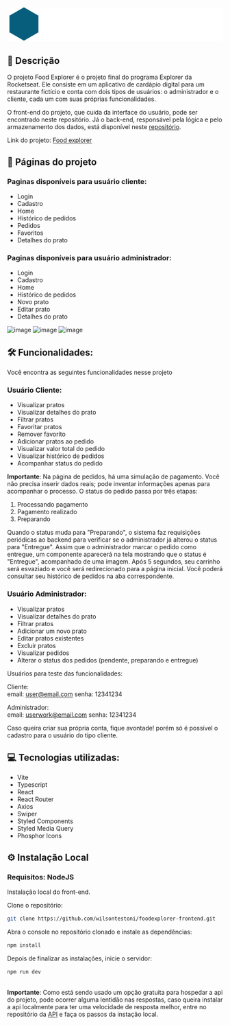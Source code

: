 <br>
<p align="center">
<a href= "https://flourishing-elf-04cbc3.netlify.app"><img src="./src/assets/logo-explorer.svg" border="0"></a>
</p>

## 📝 Descrição

O projeto Food Explorer é o projeto final do programa Explorer da Rocketseat. Ele consiste em um aplicativo de cardápio digital para um restaurante fictício e conta com dois tipos de usuários: o administrador e o cliente, cada um com suas próprias funcionalidades.

O front-end do projeto, que cuida da interface do usuário, pode ser encontrado neste repositório. Já o back-end, responsável pela lógica e pelo armazenamento dos dados, está disponível neste <a href="https://github.com/wilsontestoni/foodexplorer-api">repositório</a>.

Link do projeto: <a href= "https://flourishing-elf-04cbc3.netlify.app">Food explorer</a>

## 📃 Páginas do projeto
### Paginas disponíveis para usuário cliente:
- Login
- Cadastro
- Home
- Histórico de pedidos
- Pedidos
- Favoritos
- Detalhes do prato

### Paginas disponíveis para usuário administrador:
- Login
- Cadastro
- Home
- Histórico de pedidos
- Novo prato
- Editar prato
- Detalhes do prato

![image](https://github.com/user-attachments/assets/3954565c-0925-46f8-9ce2-11b57ad2f4a9)
![image](https://github.com/user-attachments/assets/1ba3a44f-5d60-40ba-88de-fe303c2c33ec)
![image](https://github.com/user-attachments/assets/f735ad13-00c9-43b8-bd3e-e1258efef9bf)



## 🛠️ Funcionalidades: <br>

Você encontra as seguintes funcionalidades nesse projeto

### Usuário Cliente:

- Visualizar pratos
- Visualizar detalhes do prato
- Filtrar pratos
- Favoritar pratos
- Remover favorito
- Adicionar pratos ao pedido
- Visualizar valor total do pedido
- Visualizar histórico de pedidos
- Acompanhar status do pedido

<strong>Importante</strong>: Na página de pedidos, há uma simulação de pagamento. Você não precisa inserir dados reais; pode inventar informações apenas para acompanhar o processo. O status do pedido passa por três etapas:

1. Processando pagamento
2. Pagamento realizado
3. Preparando

Quando o status muda para "Preparando", o sistema faz requisições periódicas ao backend para verificar se o administrador já alterou o status para "Entregue". Assim que o administrador marcar o pedido como entregue, um componente aparecerá na tela mostrando que o status é "Entregue", acompanhado de uma imagem. Após 5 segundos, seu carrinho será esvaziado e você será redirecionado para a página inicial. Você poderá consultar seu histórico de pedidos na aba correspondente.

### Usuário Administrador:

- Visualizar pratos
- Visualizar detalhes do prato
- Filtrar pratos
- Adicionar um novo prato
- Editar pratos existentes
- Excluir pratos
- Visualizar pedidos
- Alterar o status dos pedidos (pendente, preparando e entregue)

Usuários para teste das funcionalidades:

Cliente: <br>
email: user@email.com
senha: 12341234

Administrador:<br>
email: userwork@email.com
senha: 12341234

Caso queira criar sua própria conta, fique avontade! porém só é possível o cadastro para o usuário do tipo cliente.

## 💻 Tecnologias utilizadas: <br>
- Vite
- Typescript
- React
- React Router
- Axios
- Swiper
- Styled Components
- Styled Media Query
- Phosphor Icons

## ⚙ Instalação Local

### Requisitos: NodeJS 

Instalação local do front-end.

Clone o repositório:
```sh
git clone https://github.com/wilsontestoni/foodexplorer-frontend.git
```

Abra o console no repositório clonado e instale as dependências:
```sh
npm install
```

Depois de finalizar as instalações, inicie o servidor:
```sh
npm run dev
```
<br>
<strong>Importante</strong>: Como está sendo usado um opção gratuita para hospedar a api do projeto, pode ocorrer alguma lentidão nas respostas, caso queira instalar a api
localmente para ter uma velocidade de resposta melhor, entre no repositório da <a href="https://github.com/wilsontestoni/foodexplorer-api">API</a> e faça os passos da instação local.
<br>
<br>
